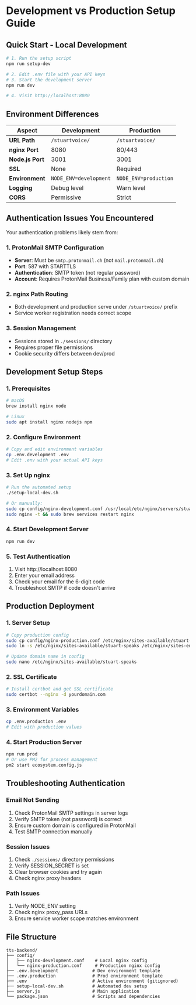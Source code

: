 # Development vs Production Setup Guide

## Quick Start - Local Development

```bash
# 1. Run the setup script
npm run setup-dev

# 2. Edit .env file with your API keys
# 3. Start the development server
npm run dev

# 4. Visit http://localhost:8080
```

## Environment Differences

| Aspect | Development | Production |
|--------|-------------|------------|
| **URL Path** | `/stuartvoice/` | `/stuartvoice/` |
| **nginx Port** | 8080 | 80/443 |
| **Node.js Port** | 3001 | 3001 |
| **SSL** | None | Required |
| **Environment** | `NODE_ENV=development` | `NODE_ENV=production` |
| **Logging** | Debug level | Warn level |
| **CORS** | Permissive | Strict |

## Authentication Issues You Encountered

Your authentication problems likely stem from:

### 1. ProtonMail SMTP Configuration
- **Server**: Must be `smtp.protonmail.ch` (not `mail.protonmail.ch`)
- **Port**: 587 with STARTTLS
- **Authentication**: SMTP token (not regular password)
- **Account**: Requires ProtonMail Business/Family plan with custom domain

### 2. nginx Path Routing
- Both development and production serve under `/stuartvoice/` prefix
- Service worker registration needs correct scope

### 3. Session Management
- Sessions stored in `./sessions/` directory
- Requires proper file permissions
- Cookie security differs between dev/prod

## Development Setup Steps

### 1. Prerequisites
```bash
# macOS
brew install nginx node

# Linux
sudo apt install nginx nodejs npm
```

### 2. Configure Environment
```bash
# Copy and edit environment variables
cp .env.development .env
# Edit .env with your actual API keys
```

### 3. Set Up nginx
```bash
# Run the automated setup
./setup-local-dev.sh

# Or manually:
sudo cp config/nginx-development.conf /usr/local/etc/nginx/servers/stuart-dev
sudo nginx -t && sudo brew services restart nginx
```

### 4. Start Development Server
```bash
npm run dev
```

### 5. Test Authentication
1. Visit http://localhost:8080
2. Enter your email address
3. Check your email for the 6-digit code
4. Troubleshoot SMTP if code doesn't arrive

## Production Deployment

### 1. Server Setup
```bash
# Copy production config
sudo cp config/nginx-production.conf /etc/nginx/sites-available/stuart-speaks
sudo ln -s /etc/nginx/sites-available/stuart-speaks /etc/nginx/sites-enabled/

# Update domain name in config
sudo nano /etc/nginx/sites-available/stuart-speaks
```

### 2. SSL Certificate
```bash
# Install certbot and get SSL certificate
sudo certbot --nginx -d yourdomain.com
```

### 3. Environment Variables
```bash
cp .env.production .env
# Edit with production values
```

### 4. Start Production Server
```bash
npm run prod
# Or use PM2 for process management
pm2 start ecosystem.config.js
```

## Troubleshooting Authentication

### Email Not Sending
1. Check ProtonMail SMTP settings in server logs
2. Verify SMTP token (not password) is correct
3. Ensure custom domain is configured in ProtonMail
4. Test SMTP connection manually

### Session Issues
1. Check `./sessions/` directory permissions
2. Verify SESSION_SECRET is set
3. Clear browser cookies and try again
4. Check nginx proxy headers

### Path Issues
1. Verify NODE_ENV setting
2. Check nginx proxy_pass URLs
3. Ensure service worker scope matches environment

## File Structure
```
tts-backend/
├── config/
│   ├── nginx-development.conf    # Local nginx config
│   └── nginx-production.conf     # Production nginx config
├── .env.development             # Dev environment template
├── .env.production              # Prod environment template
├── .env                         # Active environment (gitignored)
├── setup-local-dev.sh           # Automated dev setup
├── server.js                    # Main application
└── package.json                 # Scripts and dependencies
```